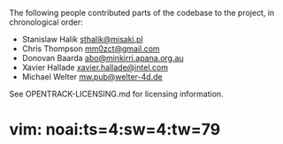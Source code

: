 The following people contributed parts of the codebase to the project, in
chronological order:

- Stanislaw Halik <sthalik@misaki.pl>
- Chris Thompson <mm0zct@gmail.com>
- Donovan Baarda <abo@minkirri.apana.org.au>
- Xavier Hallade <xavier.hallade@intel.com>
- Michael Welter <mw.pub@welter-4d.de>

See OPENTRACK-LICENSING.md for licensing information.

# vim: noai:ts=4:sw=4:tw=79
